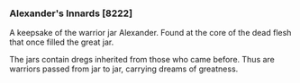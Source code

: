 ### Alexander's Innards [8222]

A keepsake of the warrior jar Alexander. Found at the core of the dead flesh that once filled the great jar.

The jars contain dregs inherited from those who came before. Thus are warriors passed from jar to jar, carrying dreams of greatness.